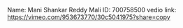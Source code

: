 Name: Mani Shankar Reddy Mali
ID: 700758500
vedio link:
https://vimeo.com/953673770/30c5041975?share=copy
